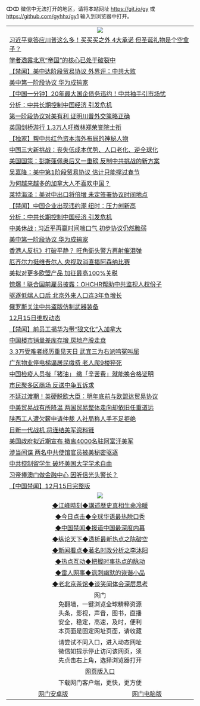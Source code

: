 ↀↀ 微信中无法打开的地区，请将本站网址 https://git.io/gy 或 https://github.com/gyhhx/gy1 输入到浏览器中打开。 

 <table>

  <tr>
    <td colspan="2" align=center><img src="https://cdn.jsdelivr.net/gh/gyoupiodf/im1/20190822-2.jpg"></td>
 </tr>
<tr><td colspan="2" align="left"><a href="https://xball.casa/oo.aspx?name=c1107289&key=eqxowaguscvmxdgc&from=gy">习近平竟答应川普这么多！买买买之外 4大承诺 但圣诞礼物是个空盒子？</a></td></tr>
<tr><td colspan="2" align="left"><a href="https://xball.casa/oo.aspx?name=c1107279&key=eqxowaguscvmxdgc&from=gy">学者透露北京“帝国”的核心已处于破裂中</a></td></tr>
<tr><td colspan="2" align="left"><a href="https://xball.casa/oo.aspx?name=c1107293&key=eqxowaguscvmxdgc&from=gy">【禁闻】美中达阶段贸易协议 外界评：中共大败</a></td></tr>
<tr><td colspan="2" align="left"><a href="https://xball.casa/oo.aspx?name=c1107290&key=eqxowaguscvmxdgc&from=gy">美中第一阶段协议 华为成输家</a></td></tr>
<tr><td colspan="2" align="left"><a href="https://xball.casa/oo.aspx?name=c1107261&key=eqxowaguscvmxdgc&from=gy">【中国一分钟】20年最大国企债务违约！中共袖手引市场忧</a></td></tr>
<tr><td colspan="2" align="left"><a href="https://xball.casa/oo.aspx?name=c1107291&key=eqxowaguscvmxdgc&from=gy">分析：中共长期控制中国经济 引发危机</a></td></tr>
<tr><td colspan="2" align="left"><a href="https://xball.casa/oo.aspx?name=c1107285&key=eqxowaguscvmxdgc&from=gy">第一阶段协议对美有利 证明川普外交策略正确</a></td></tr>
<tr><td colspan="2" align="left"><a href="https://xball.casa/oo.aspx?name=c1107277&key=eqxowaguscvmxdgc&from=gy">英国剑桥游行 1.3万人吁撤林郑荣誉院士衔</a></td></tr>
<tr><td colspan="2" align="left"><a href="https://xball.casa/oo.aspx?name=c1107012&key=eqxowaguscvmxdgc&from=gy">【独家】帮中共红色资本海外布局的神秘人物</a></td></tr>
<tr><td colspan="2" align="left"><a href="https://xball.casa/oo.aspx?name=c1107282&key=eqxowaguscvmxdgc&from=gy">中国三大新挑战：丧失低成本优势、人口老化、逆全球化</a></td></tr>
<tr><td colspan="2" align="left"><a href="https://xball.casa/oo.aspx?name=c1107326&key=eqxowaguscvmxdgc&from=gy">美国国策：彭斯蓬佩奥后又一重磅 反制中共挑战的新方案</a></td></tr>
<tr><td colspan="2" align="left"><a href="https://xball.casa/oo.aspx?name=c1107268&key=eqxowaguscvmxdgc&from=gy">吴嘉隆：美中第1阶段贸易协议 估计只能撑过春节</a></td></tr>
<tr><td colspan="2" align="left"><a href="https://xball.casa/oo.aspx?name=c1107278&key=eqxowaguscvmxdgc&from=gy">为何越来越多的加拿大人不喜欢中国？</a></td></tr>
<tr><td colspan="2" align="left"><a href="https://xball.casa/oo.aspx?name=c1107287&key=eqxowaguscvmxdgc&from=gy">莱特海泽：美对中出口将倍增 未定签署协议时间地点</a></td></tr>
<tr><td colspan="2" align="left"><a href="https://xball.casa/oo.aspx?name=c1107295&key=eqxowaguscvmxdgc&from=gy">【禁闻】中国企业出现违约潮 纽时：压力创新高</a></td></tr>
<tr><td colspan="2" align="left"><a href="https://xball.casa/oo.aspx?name=c1107284&key=eqxowaguscvmxdgc&from=gy">分析：中共长期控制中国经济 引发危机</a></td></tr>
<tr><td colspan="2" align="left"><a href="https://xball.casa/oo.aspx?name=c1107273&key=eqxowaguscvmxdgc&from=gy">中美休战 : 习近平再赢时间喘口气 初步协议仍然脆弱</a></td></tr>
<tr><td colspan="2" align="left"><a href="https://xball.casa/oo.aspx?name=c1107276&key=eqxowaguscvmxdgc&from=gy">美中第一阶段协议 华为成输家</a></td></tr>
<tr><td colspan="2" align="left"><a href="https://xball.casa/oo.aspx?name=c1107270&key=eqxowaguscvmxdgc&from=gy">香港人反抗》打破平静？ 旺角街头警方再射催泪弹</a></td></tr>
<tr><td colspan="2" align="left"><a href="https://xball.casa/oo.aspx?name=c1107328&key=eqxowaguscvmxdgc&from=gy">厄齐尔力挺维吾尔人 央视取消直播阿森纳比赛</a></td></tr>
<tr><td colspan="2" align="left"><a href="https://xball.casa/oo.aspx?name=c1107288&key=eqxowaguscvmxdgc&from=gy">美拟对更多欧盟产品 加征最高100%关税</a></td></tr>
<tr><td colspan="2" align="left"><a href="https://xball.casa/oo.aspx?name=c1107267&key=eqxowaguscvmxdgc&from=gy">惊爆！联合国前雇员披露：OHCHR帮助中共监视人权份子</a></td></tr>
<tr><td colspan="2" align="left"><a href="https://xball.casa/oo.aspx?name=c1107281&key=eqxowaguscvmxdgc&from=gy">驱逐低端人口后 北京外来人口连3年负增长</a></td></tr>
<tr><td colspan="2" align="left"><a href="https://xball.casa/oo.aspx?name=c1107272&key=eqxowaguscvmxdgc&from=gy">俄罗斯关注中共盗版仿制武器装备</a></td></tr>
<tr><td colspan="2" align="left"><a href="https://xball.casa/oo.aspx?name=c1107294&key=eqxowaguscvmxdgc&from=gy">12月15日维权动态</a></td></tr>
<tr><td colspan="2" align="left"><a href="https://xball.casa/oo.aspx?name=c1107296&key=eqxowaguscvmxdgc&from=gy">【禁闻】前员工揭华为带“狼文化”入加拿大</a></td></tr>
<tr><td colspan="2" align="left"><a href="https://xball.casa/oo.aspx?name=c1107311&key=eqxowaguscvmxdgc&from=gy">中国楼市销量差库存增 房地产股走衰</a></td></tr>
<tr><td colspan="2" align="left"><a href="https://xball.casa/oo.aspx?name=c1107274&key=eqxowaguscvmxdgc&from=gy">3.3万受难者经历重见天日 武宜三为右派鸣冤叫屈</a></td></tr>
<tr><td colspan="2" align="left"><a href="https://xball.casa/oo.aspx?name=c1107263&key=eqxowaguscvmxdgc&from=gy">广东物业停电梯逼居民缴费 老人爬9楼猝死</a></td></tr>
<tr><td colspan="2" align="left"><a href="https://xball.casa/oo.aspx?name=c1107271&key=eqxowaguscvmxdgc&from=gy">中国检疫人员揩「猪油」 缴「辛苦费」就能换合格证明</a></td></tr>
<tr><td colspan="2" align="left"><a href="https://xball.casa/oo.aspx?name=c1107313&key=eqxowaguscvmxdgc&from=gy">市民聚多区商场 反送中争五诉求</a></td></tr>
<tr><td colspan="2" align="left"><a href="https://xball.casa/oo.aspx?name=c1107283&key=eqxowaguscvmxdgc&from=gy">不延过渡期！英硬脱欧大臣：明年底前与欧盟达贸易协议</a></td></tr>
<tr><td colspan="2" align="left"><a href="https://xball.casa/oo.aspx?name=c1107275&key=eqxowaguscvmxdgc&from=gy">中美贸易战有所降温 两国贸易整体走向却依旧任重道远</a></td></tr>
<tr><td colspan="2" align="left"><a href="https://xball.casa/oo.aspx?name=c1107280&key=eqxowaguscvmxdgc&from=gy">陕西工人遭欠薪申请仲裁 人社局称人手不足拒绝</a></td></tr>
<tr><td colspan="2" align="left"><a href="https://xball.casa/oo.aspx?name=c1107327&key=eqxowaguscvmxdgc&from=gy">日新一代战机 将连结美军资料链</a></td></tr>
<tr><td colspan="2" align="left"><a href="https://xball.casa/oo.aspx?name=c1107269&key=eqxowaguscvmxdgc&from=gy">美国政府拟近期宣布 撤离4000名驻阿富汗美军</a></td></tr>
<tr><td colspan="2" align="left"><a href="https://xball.casa/oo.aspx?name=c1107292&key=eqxowaguscvmxdgc&from=gy">涉当间谍 两名中共使馆官员被美秘密驱逐</a></td></tr>
<tr><td colspan="2" align="left"><a href="https://xball.casa/oo.aspx?name=c1107312&key=eqxowaguscvmxdgc&from=gy">中共控制留学生 破坏美国大学学术自由</a></td></tr>
<tr><td colspan="2" align="left"><a href="https://xball.casa/oo.aspx?name=c1107358&key=eqxowaguscvmxdgc&from=gy">习帝捧澳门做金融中心 因听信光头警长？</a></td></tr>
<tr><td colspan="2" align="left"><a href="https://xball.casa/oo.aspx?name=c1107337&key=eqxowaguscvmxdgc&from=gy">【中国禁闻】12月15日完整版</a></td></tr>

 <tr>
   <td colspan="2" align=center><img src="https://cdn.jsdelivr.net/gh/gyoupiodf/im1/jf-1.jpg"></td>
  </tr>
   <tr>
   <td colspan="2" align=center> 
<a href="https://xball.casa/oo.aspx?name=c922850&key=eqxowaguscvmxdgc&from=gy&tag=9877">◆江峰時刻◆講述歷史真相生命冷暖</a><br/>
    </td>
  </tr>
   <tr>
   <td colspan="2" align=center> 
<a href="https://xball.casa/oo.aspx?name=c816850&key=eqxowaguscvmxdgc&from=gy&tag=9877">◆今日点击◆全球华语最热脱口秀</a><br/>
    </td>
  </tr>
  <tr>
  <td colspan="2" align=center>
<a href="https://xball.casa/oo.aspx?name=c816860&key=eqxowaguscvmxdgc&from=gy&tag=99733110">◆中国禁闻◆报道中国最深度内幕</a><br/>
   </tr>
  <tr>
     <td colspan="2" align=center>
<a href="https://xball.casa/oo.aspx?name=c816855&key=eqxowaguscvmxdgc&from=gy&tag=997110">◆纵论天下◆透析最新热点之陈破空</a><br/>
   </tr>
   <tr>
      <td colspan="2" align=center>
<a href="https://xball.casa/oo.aspx?name=c838308&key=eqxowaguscvmxdgc&from=gy&tag=9973110">◆新闻看点◆著名时政分析之李沐阳</a><br/>
   </tr>
   <tr>
     <td colspan="2" align=center>
<a href="https://xball.casa/oo.aspx?name=c816852&key=eqxowaguscvmxdgc&from=gy&tag=9733110">◆热点互动◆把握时事热点的脉动</a><br/>
   </tr>
   <tr>
      <td colspan="2" align=center>
<a href="https://xball.casa/oo.aspx?name=c816694&key=eqxowaguscvmxdgc&from=gy&tag=93310">◆雷人网事◆讽刺幽默的诙谐小品</a><br/>
   </tr>
   <tr>
    <td colspan="2" align=center>
<a href="https://xball.casa/oo.aspx?name=c816650&key=eqxowaguscvmxdgc&from=gy&tag=9973110">◆老北京茶馆◆谈笑间体会深层思考</a><br/>
   </tr>
<tr>
    <td colspan="2" align="center">网门<br/>免翻墙，一键浏览全球精粹资源<br/>头条，影视，声音，图书，直播<br/>安全，稳定，高速，及时，便利<br/>本页面是固定网址页面，请收藏</td>
  <tr>
  <tr>
    <td colspan="2" align="center">请尝试不同入口，进入动态网址<br/>微信如提示停止访问该网页，须<br/>先点击右上角，选择浏览器打开</td>
  <tr>
  <tr>
    <td colspan="2" align="center"><a href="https://cdn.statically.io/gh/otiny/up/master/show001.htm">网页版入口</a></td>
  </tr>
  <tr>
    <td colspan="2" align="center">下载网门客户端，更快，更方便</td>
  <tr>
  <tr>
    <td align="center"><a href="https://raw.githubusercontent.com/opipe/up/master/oGatea.apk">网门安卓版</a></td>
    <td align="center"><a href="https://raw.githubusercontent.com/opipe/up/master/oGate.zip">网门电脑版</a></td>
  </tr>

</table>

